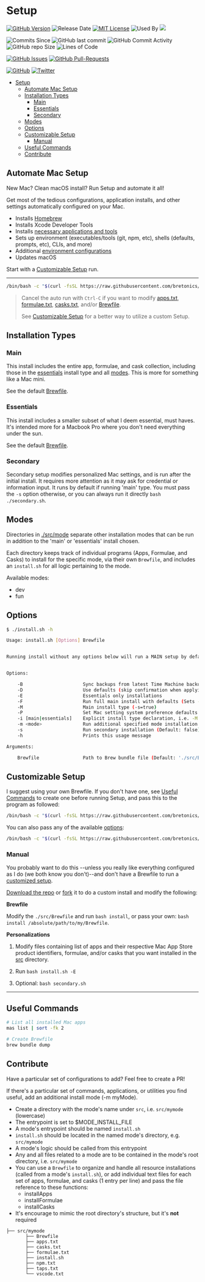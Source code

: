 # Setup

[![GitHub Version](https://badge.fury.io/gh/bretonics%2FSetup.svg)](http://badge.fury.io/gh/bretonics%2Fsetup)
![Release Date](https://img.shields.io/github/release-date/bretonics/Setup?color=success)
[![MIT License](https://img.shields.io/badge/License-MIT-red.svg)](https://bretonics.mit-license.org/)
![Used By](https://img.shields.io/sourcegraph/rrc/github.com/bretonics/Setup?color=blue)
[![](https://img.shields.io/github/license/bretonics/Setup?color=blue)](https://github.com/bretonics/Setup/blob/main/LICENSE.md)

![Commits Since](https://img.shields.io/github/commits-since/bretonics/Setup/latest)
![GitHub last commit](https://img.shields.io/github/last-commit/bretonics/Setup?color=lightgrey)
![GitHub Commit Activity](https://img.shields.io/github/commit-activity/m/bretonics/Setup?color=yellow)
![GitHub repo Size](https://img.shields.io/github/repo-size/bretonics/Setup?color=orange)
![Lines of Code](https://img.shields.io/tokei/lines/github/bretonics/Setup)

[![GitHub Issues](https://img.shields.io/github/issues/bretonics/setup)](https://GitHub.com/bretonics/setup/issues/)
[![GitHub Pull-Requests](https://img.shields.io/github/issues-pr/bretonics/Setup.svg)](https://GitHub.com/bretonics/setup/pull/)

[![GitHub](https://img.shields.io/github/followers/bretonics?label=Follow%20%40bretonics&style=social)](https://github.com/bretonics)
[![Twitter](https://img.shields.io/twitter/follow/bretonics?style=social)](https://twitter.com/bretonics)

- [Setup](#setup)
  - [Automate Mac Setup](#automate-mac-setup)
  - [Installation Types](#installation-types)
    - [Main](#main)
    - [Essentials](#essentials)
    - [Secondary](#secondary)
  - [Modes](#modes)
  - [Options](#options)
  - [Customizable Setup](#customizable-setup)
    - [Manual](#manual)
  - [Useful Commands](#useful-commands)
  - [Contribute](#contribute)

## Automate Mac Setup

New Mac? Clean macOS install? Run Setup and automate it all!

Get most of the tedious configurations, application installs, and other settings automatically configured on your Mac.

- Installs [Homebrew](https://brew.sh/)
- Installs Xcode Developer Tools
- Installs [necessary applications and tools](https://github.com/bretonics/Setup/blob/main/src/Brewfile)
- Sets up environment (executables/tools (git, npm, etc), shells (defaults, prompts, etc), CLIs, and more)
- Additional [environment configurations](https://github.com/bretonics/Setup/blob/main/bin/settings_defaults.sh)
- Updates macOS
  
Start with a [Customizable Setup](#customizable-setup) run.

---

``` bash
/bin/bash -c "$(curl -fsSL https://raw.githubusercontent.com/bretonics/Setup/HEAD/setup.sh)"
```

> Cancel the auto run with `Ctrl-C` if you want to modify [apps.txt](https://github.com/bretonics/Setup/blob/main/src/apps.txt), [formulae.txt](https://github.com/bretonics/Setup/blob/main/src/formulae.txt), [casks.txt](https://github.com/bretonics/Setup/blob/main/src/casks.txt), and/or [Brewfile](https://github.com/bretonics/Setup/blob/main/src/Brewfile).
>
> See [Customizable Setup](#customizable-setup) for a better way to utilize a custom Setup.

## Installation Types

### Main

This install includes the entire app, formulae, and cask collection, including those in the [essentials](#essentials) install type and all [modes](#modes). This is more for something like a Mac mini.

See the default [Brewfile](https://github.com/bretonics/Setup/tree/main/src/Brewfile).

### Essentials

This install includes a smaller subset of what I deem essential, must haves. It's intended more for a Macbook Pro where you don't need everything under the sun.

See the default [Brewfile](https://github.com/bretonics/Setup/tree/main/src/essentials/Brewfile).

### Secondary

Secondary setup modifies personalized Mac settings, and is run after the initial install. It requires more attention as it may ask for credential or information input. It runs by default if running 'main' type. You must pass the `-s` option otherwise, or you can always run it directly `bash ./secondary.sh`.

## Modes

Directories in [./src/mode](https://github.com/bretonics/Setup/tree/main/src) separate other installation modes that can be run in addition to the 'main' or 'essentials' install chosen.

Each directory keeps track of individual programs (Apps, Formulae, and Casks) to install for the specific mode, via their own `Brewfile`, and includes an `install.sh` for all logic pertaining to the mode.

Available modes:

- dev
- fun

Options
---

``` bash
$ ./install.sh -h

Usage: install.sh [Options] Brewfile


Running install without any options below will run a MAIN setup by default.


Options:

    -B                      Sync backups from latest Time Machine backup
    -D                      Use defaults (skip confirmation when applying secondary settings)
    -E                      Essentials only installations
    -F                      Run full main install with defaults (Sets -B, -D, -P, and -s)
    -M                      Main install type (-s=true)
    -P                      Set Mac setting system preference defaults (Default: false)
    -i [main|essentials]    Explicit install type declaration, i.e. -M or -E)
    -m <mode>               Run additional specified mode installation (in ./src/mode)
    -s                      Run secondary installation (Default: false)
    -h                      Prints this usage message

Arguments:

    Brewfile                Path to Brew bundle file (Default: './src/Brewfile')
```

## Customizable Setup

I suggest using your own Brewfile. If you don't have one, see [Useful Commands](#useful-commands) to create one before running Setup, and pass this to the program as followed:

```bash
/bin/bash -c "$(curl -fsSL https://raw.githubusercontent.com/bretonics/Setup/HEAD/setup.sh)" "" ~/absolute/path/to/Brewfile
```

You can also pass any of the available [options](#options):

```bash
/bin/bash -c "$(curl -fsSL https://raw.githubusercontent.com/bretonics/Setup/HEAD/setup.sh)" "" -E
```

### Manual

You probably want to do this --unless you really like everything configured as I do (we both know you don't)--and don't have a Brewfile to run a [customized setup](#customizable-setup).

[Download the repo](https://github.com/bretonics/Setup/archive/main.zip) or [fork](https://github.com/bretonics/Setup) it to do a custom install and modify the following:

**Brewfile**

Modify the `./src/Brewfile` and run `bash install`, or pass your own: `bash install /absolute/path/to/my/Brewfile`.

**Personalizations**

1. Modify files containing list of apps and their respective Mac App Store product identifiers, formulae, and/or casks that you want installed in the [src](https://github.com/bretonics/Setup/tree/main/src) directory.

2. Run `bash install.sh -E`

3. Optional: `bash secondary.sh`

---

## Useful Commands

```bash
# List all installed Mac apps
mas list | sort -fk 2

# Create Brewfile
brew bundle dump
```

## Contribute

Have a particular set of configurations to add? Feel free to create a PR!

If there's a particular set of commands, applications, or utilities you find useful, add an additional install mode (-m myMode).

- Create a directory with the mode's name under `src`, i.e. `src/mymode` (lowercase)  
- The entrypoint is set to $MODE_INSTALL_FILE
- A mode's entrypoint should be named `install.sh`
- `install.sh` should be located in the named mode's directory, e.g. `src/mymode`
- A mode's logic should be called from this entrypoint
- Any and all files related to a mode are to be contained in the mode's root directory, i.e. `src/mymode`
- You can use a `Brewfile` to organize and handle all resource installations (called from a mode's `install.sh`), or add individual text files for each set of apps, formulae, and casks (1 entry per line) and pass the file reference to these functions:
  - installApps
  - installFormulae
  - installCasks
- It's encourage to mimic the root directory's structure, but it's **not** required

```
├── src/mymode
       ├── Brewfile
       ├── apps.txt
       ├── casks.txt
       ├── formulae.txt
       ├── install.sh
       ├── npm.txt
       ├── taps.txt
       └── vscode.txt
```
